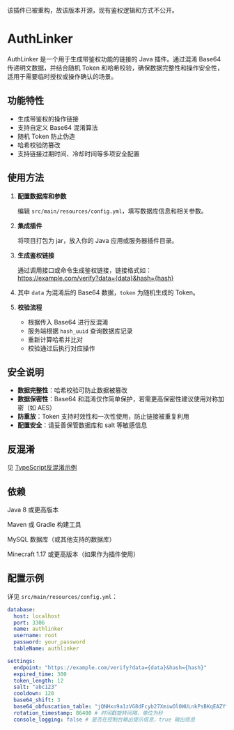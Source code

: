 该插件已被重构，故该版本开源，现有鉴权逻辑和方式不公开。

# AuthLinker

AuthLinker 是一个用于生成带鉴权功能的链接的 Java 插件。通过混淆 Base64 传递明文数据，并结合随机 Token 和哈希校验，确保数据完整性和操作安全性，适用于需要临时授权或操作确认的场景。

## 功能特性

- 生成带鉴权的操作链接
- 支持自定义 Base64 混淆算法
- 随机 Token 防止伪造
- 哈希校验防篡改
- 支持链接过期时间、冷却时间等多项安全配置

## 使用方法

1. **配置数据库和参数**

   编辑 `src/main/resources/config.yml`，填写数据库信息和相关参数。

2. **集成插件**

   将项目打包为 jar，放入你的 Java 应用或服务器插件目录。

3. **生成鉴权链接**

   通过调用接口或命令生成鉴权链接，链接格式如：https://example.com/verify?data={data}&hash={hash}
4. 其中 `data` 为混淆后的 Base64 数据，`token` 为随机生成的 Token。

4. **校验流程**

   - 根据传入 Base64 进行反混淆
   - 服务端根据 `hash_uuid` 查询数据库记录
   - 重新计算哈希并比对
   - 校验通过后执行对应操作

## 安全说明

- **数据完整性**：哈希校验可防止数据被篡改
- **数据保密性**：Base64 和混淆仅作简单保护，若需更高保密性建议使用对称加密（如 AES）
- **防重放**：Token 支持时效性和一次性使用，防止链接被重复利用
- **配置安全**：请妥善保管数据库和 salt 等敏感信息

## 反混淆

见 [TypeScript反混淆示例](https://github.com/MIAOMC-Server/AuthLinker/tree/main/examples/TypeScript)

## 依赖

Java 8 或更高版本

Maven 或 Gradle 构建工具

MySQL 数据库（或其他支持的数据库）

Minecraft 1.17 或更高版本（如果作为插件使用）

## 配置示例

详见 `src/main/resources/config.yml`：

```yaml
database:
  host: localhost
  port: 3306
  name: authlinker
  username: root
  password: your_password
  tableName: authlinker

settings:
  endpoint: "https://example.com/verify?data={data}&hash={hash}"
  expired_time: 300
  token_length: 12
  salt: "abc123"
  cooldown: 120
  base64_shift: 3
  base64_obfuscation_table: "jQNHxo9a1zVG8dFcyb27XmiwOl0WULnkPsBKqEAZYfer3t5RMDSCJhgvu4pT-." # 混淆表，不可以出现空格和特殊字符
  rotation_timestamp: 86400 # 时间戳旋转间隔，单位为秒
  console_logging: false # 是否在控制台输出提示信息，true 输出信息
